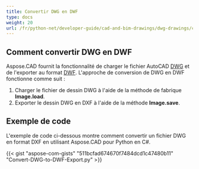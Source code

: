 ```yaml
---
title: Convertir DWG en DWF
type: docs
weight: 20
url: /fr/python-net/developer-guide/cad-and-bim-drawings/dwg-drawings/convert-dwg-to-dwf/
---
```


## **Comment convertir DWG en DWF**

Aspose.CAD fournit la fonctionnalité de charger le fichier AutoCAD [DWG](https://docs.fileformat.com/cad/dwg/) et de l'exporter au format [DWF](https://docs.fileformat.com/cad/dwf/). L'approche de conversion de DWG en DWF fonctionne comme suit :

1. Charger le fichier de dessin DWG à l'aide de la méthode de fabrique **Image.load**.
1. Exporter le dessin DWG en DXF à l'aide de la méthode **Image.save**.

## Exemple de code

L'exemple de code ci-dessous montre comment convertir un fichier DWG en format DXF en utilisant Aspose.CAD pour Python en C#.

{{< gist "aspose-com-gists" "511bcfad674670f7484dcd1c47480b11" "Convert-DWG-to-DWF-Export.py" >}}
